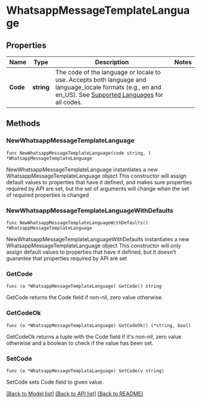 # WhatsappMessageTemplateLanguage

## Properties

Name | Type | Description | Notes
------------ | ------------- | ------------- | -------------
**Code** | **string** | The code of the language or locale to use. Accepts both language and language_locale formats (e.g., en and en_US). See [Supported Languages](https://developers.facebook.com/docs/whatsapp/api/messages/message-templates#supported-languages-) for all codes. | 

## Methods

### NewWhatsappMessageTemplateLanguage

`func NewWhatsappMessageTemplateLanguage(code string, ) *WhatsappMessageTemplateLanguage`

NewWhatsappMessageTemplateLanguage instantiates a new WhatsappMessageTemplateLanguage object
This constructor will assign default values to properties that have it defined,
and makes sure properties required by API are set, but the set of arguments
will change when the set of required properties is changed

### NewWhatsappMessageTemplateLanguageWithDefaults

`func NewWhatsappMessageTemplateLanguageWithDefaults() *WhatsappMessageTemplateLanguage`

NewWhatsappMessageTemplateLanguageWithDefaults instantiates a new WhatsappMessageTemplateLanguage object
This constructor will only assign default values to properties that have it defined,
but it doesn't guarantee that properties required by API are set

### GetCode

`func (o *WhatsappMessageTemplateLanguage) GetCode() string`

GetCode returns the Code field if non-nil, zero value otherwise.

### GetCodeOk

`func (o *WhatsappMessageTemplateLanguage) GetCodeOk() (*string, bool)`

GetCodeOk returns a tuple with the Code field if it's non-nil, zero value otherwise
and a boolean to check if the value has been set.

### SetCode

`func (o *WhatsappMessageTemplateLanguage) SetCode(v string)`

SetCode sets Code field to given value.



[[Back to Model list]](../README.md#documentation-for-models) [[Back to API list]](../README.md#documentation-for-api-endpoints) [[Back to README]](../README.md)


